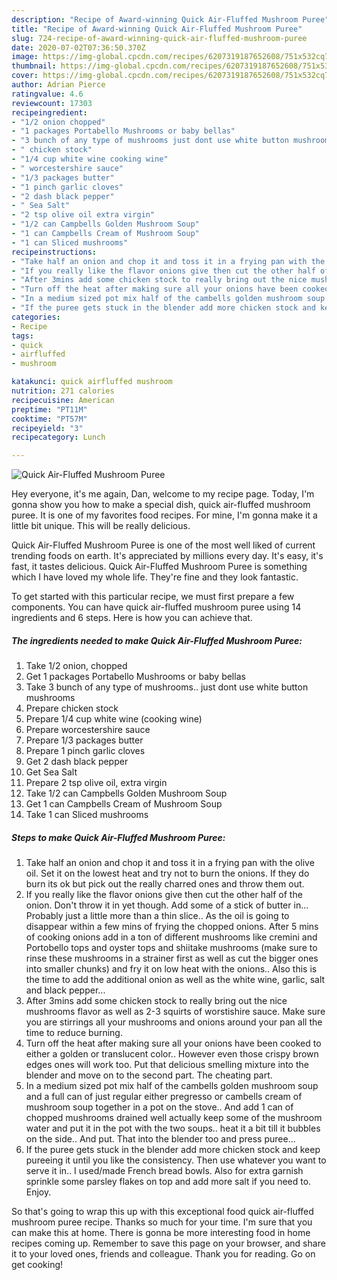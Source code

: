 ```yaml
---
description: "Recipe of Award-winning Quick Air-Fluffed Mushroom Puree"
title: "Recipe of Award-winning Quick Air-Fluffed Mushroom Puree"
slug: 724-recipe-of-award-winning-quick-air-fluffed-mushroom-puree
date: 2020-07-02T07:36:50.370Z
image: https://img-global.cpcdn.com/recipes/6207319187652608/751x532cq70/quick-air-fluffed-mushroom-puree-recipe-main-photo.jpg
thumbnail: https://img-global.cpcdn.com/recipes/6207319187652608/751x532cq70/quick-air-fluffed-mushroom-puree-recipe-main-photo.jpg
cover: https://img-global.cpcdn.com/recipes/6207319187652608/751x532cq70/quick-air-fluffed-mushroom-puree-recipe-main-photo.jpg
author: Adrian Pierce
ratingvalue: 4.6
reviewcount: 17303
recipeingredient:
- "1/2 onion chopped"
- "1 packages Portabello Mushrooms or baby bellas"
- "3 bunch of any type of mushrooms just dont use white button mushrooms"
- " chicken stock"
- "1/4 cup white wine cooking wine"
- " worcestershire sauce"
- "1/3 packages butter"
- "1 pinch garlic cloves"
- "2 dash black pepper"
- " Sea Salt"
- "2 tsp olive oil extra virgin"
- "1/2 can Campbells Golden Mushroom Soup"
- "1 can Campbells Cream of Mushroom Soup"
- "1 can Sliced mushrooms"
recipeinstructions:
- "Take half an onion and chop it and toss it in a frying pan with the olive oil. Set it on the lowest heat and try not to burn the onions. If they do burn its ok but pick out the really charred ones and throw them out."
- "If you really like the flavor onions give then cut the other half of the onion. Don&#39;t throw it in yet though. Add some of a stick of butter in... Probably just a little more than a thin slice.. As the oil is going to disappear within a few mins of frying the chopped onions. After 5 mins of cooking onions add in a ton of different mushrooms like cremini and Portobello tops and oyster tops and shiitake mushrooms (make sure to rinse these mushrooms in a strainer first as well as cut the bigger ones into smaller chunks) and fry it on low heat with the onions.. Also this is the time to add the additional onion as well as the white wine, garlic, salt and black pepper..."
- "After 3mins add some chicken stock to really bring out the nice mushrooms flavor as well as 2-3 squirts of worstishire sauce. Make sure you are stirrings all your mushrooms and onions around your pan all the time to reduce burning."
- "Turn off the heat after making sure all your onions have been cooked to either a golden or translucent color.. However even those crispy brown  edges ones will work too. Put that delicious smelling mixture into the blender and move on to the second part. The cheating part."
- "In a medium sized pot mix half of the cambells golden mushroom soup and a full can of just regular either pregresso or cambells cream of mushroom soup together in a pot on the stove.. And add 1 can of chopped mushrooms drained well actually keep some of the mushroom water and put it in the pot with the two soups..  heat it a bit till it bubbles on the side.. And put. That into the blender too and press puree..."
- "If the puree gets stuck in the blender add more chicken stock and keep pureeing it until you like the consistency. Then use whatever you want to serve it in.. I used/made French bread bowls. Also for extra garnish sprinkle some parsley flakes on top and add more salt if you need to. Enjoy."
categories:
- Recipe
tags:
- quick
- airfluffed
- mushroom

katakunci: quick airfluffed mushroom 
nutrition: 271 calories
recipecuisine: American
preptime: "PT11M"
cooktime: "PT57M"
recipeyield: "3"
recipecategory: Lunch

---
```



![Quick Air-Fluffed Mushroom Puree](https://img-global.cpcdn.com/recipes/6207319187652608/751x532cq70/quick-air-fluffed-mushroom-puree-recipe-main-photo.jpg)

Hey everyone, it's me again, Dan, welcome to my recipe page. Today, I'm gonna show you how to make a special dish, quick air-fluffed mushroom puree. It is one of my favorites food recipes. For mine, I'm gonna make it a little bit unique. This will be really delicious.



Quick Air-Fluffed Mushroom Puree is one of the most well liked of current trending foods on earth. It's appreciated by millions every day. It's easy, it's fast, it tastes delicious. Quick Air-Fluffed Mushroom Puree is something which I have loved my whole life. They're fine and they look fantastic.


To get started with this particular recipe, we must first prepare a few components. You can have quick air-fluffed mushroom puree using 14 ingredients and 6 steps. Here is how you can achieve that.

<!--inarticleads1-->

##### The ingredients needed to make Quick Air-Fluffed Mushroom Puree:

1. Take 1/2 onion, chopped
1. Get 1 packages Portabello Mushrooms or baby bellas
1. Take 3 bunch of any type of mushrooms.. just dont use white button mushrooms
1. Prepare  chicken stock
1. Prepare 1/4 cup white wine (cooking wine)
1. Prepare  worcestershire sauce
1. Prepare 1/3 packages butter
1. Prepare 1 pinch garlic cloves
1. Get 2 dash black pepper
1. Get  Sea Salt
1. Prepare 2 tsp olive oil, extra virgin
1. Take 1/2 can Campbells Golden Mushroom Soup
1. Get 1 can Campbells Cream of Mushroom Soup
1. Take 1 can Sliced mushrooms




<!--inarticleads2-->

##### Steps to make Quick Air-Fluffed Mushroom Puree:

1. Take half an onion and chop it and toss it in a frying pan with the olive oil. Set it on the lowest heat and try not to burn the onions. If they do burn its ok but pick out the really charred ones and throw them out.
1. If you really like the flavor onions give then cut the other half of the onion. Don&#39;t throw it in yet though. Add some of a stick of butter in... Probably just a little more than a thin slice.. As the oil is going to disappear within a few mins of frying the chopped onions. After 5 mins of cooking onions add in a ton of different mushrooms like cremini and Portobello tops and oyster tops and shiitake mushrooms (make sure to rinse these mushrooms in a strainer first as well as cut the bigger ones into smaller chunks) and fry it on low heat with the onions.. Also this is the time to add the additional onion as well as the white wine, garlic, salt and black pepper...
1. After 3mins add some chicken stock to really bring out the nice mushrooms flavor as well as 2-3 squirts of worstishire sauce. Make sure you are stirrings all your mushrooms and onions around your pan all the time to reduce burning.
1. Turn off the heat after making sure all your onions have been cooked to either a golden or translucent color.. However even those crispy brown  edges ones will work too. Put that delicious smelling mixture into the blender and move on to the second part. The cheating part.
1. In a medium sized pot mix half of the cambells golden mushroom soup and a full can of just regular either pregresso or cambells cream of mushroom soup together in a pot on the stove.. And add 1 can of chopped mushrooms drained well actually keep some of the mushroom water and put it in the pot with the two soups..  heat it a bit till it bubbles on the side.. And put. That into the blender too and press puree...
1. If the puree gets stuck in the blender add more chicken stock and keep pureeing it until you like the consistency. Then use whatever you want to serve it in.. I used/made French bread bowls. Also for extra garnish sprinkle some parsley flakes on top and add more salt if you need to. Enjoy.




So that's going to wrap this up with this exceptional food quick air-fluffed mushroom puree recipe. Thanks so much for your time. I'm sure that you can make this at home. There is gonna be more interesting food in home recipes coming up. Remember to save this page on your browser, and share it to your loved ones, friends and colleague. Thank you for reading. Go on get cooking!
